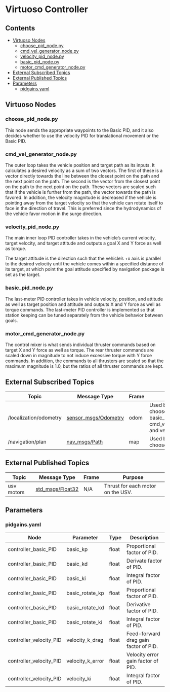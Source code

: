 # Virtuoso Controller

## Contents
- [Virtuoso Nodes](#virtuoso-nodes)
  - [choose_pid_node.py](#choose\_pid\_nodepy)
  - [cmd_vel_generator_node.py](#cmd\_vel\_generator\_nodepy)
  - [velocity_pid_node.py](#velocity\_pid\_nodepy)
  - [basic_pid_node.py](#basic\_pid\_nodepy)
  - [motor_cmd_generator_node.py](#motor\_cmd\_generator\_nodepy)
- [External Subscribed Topics](#external-subscribed-topics)
- [External Published Topics](#external-published-topics)
- [Parameters](#parameters)
  - [pidgains.yaml](#pidgainsyaml)

## Virtuoso Nodes

### choose_pid_node.py
This node sends the appropriate waypoints to the Basic PID, and it also decides whether to use the velocity PID for translational movement or the Basic PID.

### cmd_vel_generator_node.py

The outer loop takes the vehicle position and target path as its inputs. It calculates a desired velocity as a sum of two vectors. The first of these is a vector directly towards the line between the closest point on the path and the next point on the path. The second is the vector from the closest point on the path to the next point on the path. These vectors are scaled such that if the vehicle is further from the path, the vector towards the path is favored. In addition, the velocity magnitude is decreased if the vehicle is pointing away from the target velocity so that the vehicle can rotate itself to face in the direction of travel. This is preferred since the hydrodynamics of the vehicle favor motion in the surge direction. 

### velocity_pid_node.py

The main inner loop PID controller takes in the vehicle’s current velocity, target velocity, and target attitude and outputs a goal X and Y force as well as torque. 

The target attitude is the direction such that the vehicle’s +x axis is parallel to the desired velocity until the vehicle comes within a specified distance of its target, at which point the goal attitude specified by navigation package is set as the target. 

### basic_pid_node.py

The last-meter PID controller takes in vehicle velocity, position, and attitude as well as target position and attitude and outputs X and Y force as well as torque commands. The last-meter PID controller is implemented so that station keeping can be tuned separately from the vehicle behavior between goals. 

### motor_cmd_generator_node.py

The control mixer is what sends individual thruster commands based on target X and Y force as well as torque. The rear thruster commands are scaled down in magnitude to not induce excessive torque with Y force commands. In addition, the commands to all thrusters are scaled so that the maximum magnitude is 1.0, but the ratios of all thruster commands are kept.

## External Subscribed Topics

| Topic | Message Type | Frame | Purpose |
|-------|--------------|-------|---------|
| /localization/odometry | [sensor_msgs/Odometry](http://docs.ros.org/en/noetic/api/nav_msgs/html/msg/Odometry.html) | odom | Used by choose_pid_node, basic_pid_node, cmd_vel_generator_node, and velocity_pid_node. |
| /navigation/plan | [nav_msgs/Path](https://docs.ros2.org/foxy/api/nav_msgs/msg/Path.html) | map | Used by choose_pid_node. |

## External Published Topics

| Topic | Message Type | Frame | Purpose |
|-------|--------------|-------|---------|
| usv motors | [std_msgs/Float32](http://docs.ros.org/en/noetic/api/std_msgs/html/msg/Float32.html) | N/A | Thrust for each motor on the USV. |

## Parameters

### pidgains.yaml

| Node | Parameter | Type | Description |
|------|-----------|------|-------------|
| controller_basic_PID | basic_kp | float | Proportional factor of PID. |
| controller_basic_PID | basic_kd | float | Derivate factor of PID. |
| controller_basic_PID | basic_ki | float | Integral factor of PID. |
| controller_basic_PID | basic_rotate_kp | float | Proportional factor of PID. |
| controller_basic_PID | basic_rotate_kd | float | Derivative factor of PID. |
| controller_basic_PID | basic_rotate_ki | float | Integral factor of PID. |
| controller_velocity_PID | velocity_k_drag | float | Feed-forward drag gain factor of PID. |
| controller_velocity_PID | velocity_k_error | float | Velocity error gain factor of PID. |
| controller_velocity_PID | velocity_ki | float | Integral factor of PID. |
